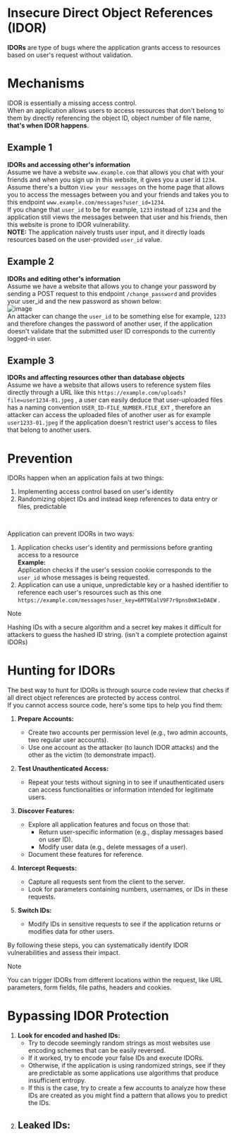 # Insecure Direct Object References (IDOR)
**IDORs** are type of bugs where the application grants access to resources based on user's request without validation.</br>
# Mechanisms
IDOR is essentially a missing access control.</br>
When an application allows users to access resources that don't belong to them by directly referencing the object ID, object number of file name, **that's when IDOR happens**.
## Example 1
**IDORs and accessing other's information** </br>
Assume we have a website `www.example.com` that allows you chat with your friends and when you sign up in this website, it gives you a user id `1234`. </br>
Assume there's a button `View your messages` on the home page that allows you to access the messages between you and your friends and takes you to this endpoint `www.example.com/messages?user_id=1234`.</br>
If you change that `user_id` to be for example, `1233` instead of `1234` and the application still views the messages between that user and his friends, then this website is prone to IDOR vulnerability.</br>
**NOTE:** The application naively trusts user input, and it directly loads resources based on the user-provided `user_id` value.</br>

## Example 2
**IDORs and editing other's information** </br>
Assume we have a website that allows you to change your password by sending a POST request to this endpoint `/change_password` and provides your user_id and the new password as shown below:</br>
![image](https://github.com/user-attachments/assets/4c295c64-50c8-4a50-8ef5-8f4480664a01) </br>
An attacker can change the `user_id` to be something else for example, `1233` and therefore changes the password of another user, if the application doesn't validate that the submitted user ID corresponds to the currently logged-in user.</br>

## Example 3 
**IDORs and affecting resources other than database objects** </br>
Assume we have a website that allows users to reference system files directly through a URL like this `https://example.com/uploads?file=user1234-01.jpeg` , a user can easily deduce that user-uploaded files has a naming convention `USER_ID-FILE_NUMBER.FILE_EXT` , therefore an attacker can access the uploaded files of another user as for example `user1233-01.jpeg` if the application doesn't restrict user's access to files that belong to another users.</br>

# Prevention
IDORs happen when an application fails at two things:</br>
1. Implementing access control based on user's identity
2. Randomizing object IDs and instead keep references to data entry or files, predictable
</br>

Application can prevent IDORs in two ways:</br>
1. Application checks user's identity and permissions before granting access to a resource</br>
  **Example:** </br>
  Application checks if the user's session cookie corresponds to the `user_id` whose messages is being requested. 
2. Application can use a unique, unpredictable key or a hashed identifier to reference each user's resources such as this one `https://example.com/messages?user_key=6MT9EalV9F7r9pns0mK1eDAEW` .</br>
>[!Note]
>Hashing IDs with a secure algorithm and a secret key makes it difficult for attackers to guess the hashed ID string. (isn't a complete protection against IDORs)</br>

# Hunting for IDORs 
The best way to hunt for IDORs is through source code review that checks if all direct object references are protected by access control. </br>
If you cannot access source code, here's some tips to help you find them:</br>
1. **Prepare Accounts:**  
   - Create two accounts per permission level (e.g., two admin accounts, two regular user accounts).  
   - Use one account as the attacker (to launch IDOR attacks) and the other as the victim (to demonstrate impact).  

2. **Test Unauthenticated Access:**  
   - Repeat your tests without signing in to see if unauthenticated users can access functionalities or information intended for legitimate users.  

3. **Discover Features:**  
   - Explore all application features and focus on those that:  
     - Return user-specific information (e.g., display messages based on user ID).  
     - Modify user data (e.g., delete messages of a user).  
   - Document these features for reference.  

4. **Intercept Requests:**  
   - Capture all requests sent from the client to the server.  
   - Look for parameters containing numbers, usernames, or IDs in these requests.  

5. **Switch IDs:**  
   - Modify IDs in sensitive requests to see if the application returns or modifies data for other users.  

By following these steps, you can systematically identify IDOR vulnerabilities and assess their impact.  
>[!Note]
>You can trigger IDORs from different locations within the request, like URL parameters, form fields, file paths, headers and cookies.</br>

# Bypassing IDOR Protection
1. **Look for encoded and hashed IDs:**
   -  Try to decode seemingly random strings as most websites use encoding schemes that can be easily reversed.
   -  If it worked, try to encode your false IDs and execute IDORs.
   -  Otherwise, if the application is using randomized strings, see if they are predictable as some applications use algorithms that produce insufficient entropy.
   -  If this is the case, try to create a few accounts to analyze how these IDs are created as you might find a pattern that allows you to predict the IDs.
2. **Leaked IDs:**
   -
      
